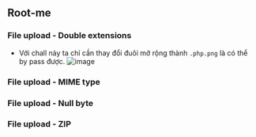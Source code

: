 ## Root-me
### File upload - Double extensions
- Với chall này ta chỉ cần thay đổi đuôi mở rộng thành `.php.png` là có thể by pass được.
![image](https://github.com/user-attachments/assets/b36da3d6-62fa-4703-ad53-252d4647c812)

### File upload - MIME type
### File upload - Null byte
### File upload - ZIP
